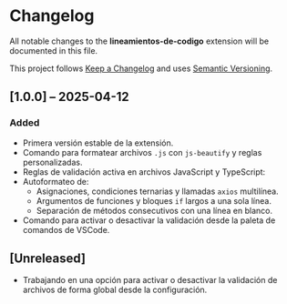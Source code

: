 # Changelog

All notable changes to the **lineamientos-de-codigo** extension will be documented in this file.

This project follows [Keep a Changelog](https://keepachangelog.com/en/1.0.0/) and uses [Semantic Versioning](https://semver.org/).

## [1.0.0] – 2025-04-12

### Added

- Primera versión estable de la extensión.
- Comando para formatear archivos `.js` con `js-beautify` y reglas personalizadas.
- Reglas de validación activa en archivos JavaScript y TypeScript:
- Autoformateo de:
  - Asignaciones, condiciones ternarias y llamadas `axios` multilínea.
  - Argumentos de funciones y bloques `if` largos a una sola línea.
  - Separación de métodos consecutivos con una línea en blanco.
- Comando para activar o desactivar la validación desde la paleta de comandos de VSCode.

## [Unreleased]

- Trabajando en una opción para activar o desactivar la validación de archivos de forma global desde la configuración.
